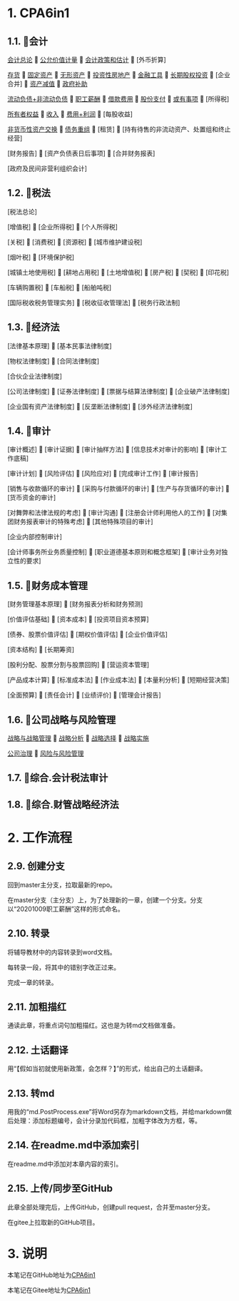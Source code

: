 # 1. CPA6in1

## 1.1. :mushroom:会计

[会计总论](CPA6in1/1会计/会计总论.md) :bookmark: [公允价值计量](CPA6in1/1会计/公允价值计量.md) :bookmark: [会计政策和估计](CPA6in1/1会计/会计政策和估计.md) :bookmark: [外币折算]

[存货](CPA6in1/1会计/资产.存货.md) :bookmark: [固定资产](CPA6in1/1会计/资产.固定资产.md) :bookmark: [无形资产](CPA6in1/1会计/资产.无形资产.md) :bookmark: [投资性房地产](CPA6in1/1会计/资产.投资性房地产.md) :bookmark: [金融工具](CPA6in1/1会计/资产.金融工具.md) :bookmark: [长期股权投资](CPA6in1/1会计/资产.长期股权投资.md) :bookmark: [企业合并] :bookmark: [资产减值](CPA6in1/1会计/资产.资产减值.md) :bookmark: [政府补助](CPA6in1/1会计/政府补助.md)

[流动负债+非流动负债](CPA6in1/1会计/负债.流动负债+非流动负债.md) :bookmark: [职工薪酬](CPA6in1/1会计/负债.职工薪酬.md) :bookmark: [借款费用](CPA6in1/1会计/负债.借款费用.md) :bookmark: [股份支付](CPA6in1/1会计/负债.股份支付.md) :bookmark: [或有事项](CPA6in1/1会计/负债.或有事项.md) :bookmark: [所得税]

[所有者权益](CPA6in1/1会计/所有者权益.md) :bookmark: [收入](CPA6in1/1会计/收入.md) :bookmark: [费用+利润](CPA6in1/1会计/费用+利润.md) :bookmark: [每股收益]

[非货币性资产交换](CPA6in1/1会计/特殊.非货币性资产交换.md) :bookmark: [债务重组](CPA6in1/1会计/特殊.债务重组.md) :bookmark: [租赁] :bookmark: [持有待售的非流动资产、处置组和终止经营]

[财务报告] :bookmark: [资产负债表日后事项] :bookmark: [合并财务报表]

[政府及民间非营利组织会计]

## 1.2. :mushroom:税法

[税法总论]

[增值税] :bookmark: [企业所得税] :bookmark: [个人所得税]

[关税] :bookmark: [消费税] :bookmark: [资源税] :bookmark: [城市维护建设税]

[烟叶税] :bookmark: [环境保护税]

[城镇土地使用税] :bookmark: [耕地占用税] :bookmark: [土地增值税] :bookmark: [房产税] :bookmark: [契税] :bookmark: [印花税]

[车辆购置税] :bookmark: [车船税] :bookmark: [船舶吨税]

[国际税收税务管理实务] :bookmark: [税收征收管理法] :bookmark: [税务行政法制]

## 1.3. :mushroom:经济法

[法律基本原理] :bookmark: [基本民事法律制度]

[物权法律制度] :bookmark: [合同法律制度]

[合伙企业法律制度]

[公司法律制度] :bookmark: [证券法律制度] :bookmark: [票据与结算法律制度] :bookmark: [企业破产法律制度]

[企业国有资产法律制度] :bookmark: [反垄断法律制度] :bookmark: [涉外经济法律制度]

## 1.4. :mushroom:审计

[审计概述] :bookmark: [审计证据] :bookmark: [审计抽样方法] :bookmark: [信息技术对审计的影响] :bookmark: [审计工作底稿]

[审计计划] :bookmark: [风险评估] :bookmark: [风险应对] :bookmark: [完成审计工作] :bookmark: [审计报告]

[销售与收款循环的审计] :bookmark: [采购与付款循环的审计] :bookmark: [生产与存货循环的审计] :bookmark: [货币资金的审计]

[对舞弊和法律法规的考虑] :bookmark: [审计沟通] :bookmark: [注册会计师利用他人的工作] :bookmark: [对集团财务报表审计的特殊考虑] :bookmark: [其他特殊项目的审计]

[企业内部控制审计]

[会计师事务所业务质量控制] :bookmark: [职业道德基本原则和概念框架] :bookmark: [审计业务对独立性的要求]

## 1.5. :mushroom:财务成本管理

[财务管理基本原理] :bookmark: [财务报表分析和财务预测]

[价值评估基础] :bookmark: [资本成本] :bookmark: [投资项目资本预算]

[债券、股票价值评估] :bookmark: [期权价值评估] :bookmark: [企业价值评估]

[资本结构] :bookmark: [长期筹资]

[股利分配、股票分割与股票回购] :bookmark: [营运资本管理]

[产品成本计算] :bookmark: [标准成本法] :bookmark: [作业成本法] :bookmark: [本量利分析] :bookmark: [短期经营决策]

[全面预算] :bookmark: [责任会计] :bookmark: [业绩评价] :bookmark: [管理会计报告]

## 1.6. :mushroom:公司战略与风险管理

[战略与战略管理](CPA6in1/6战略/战略与战略管理.md) :bookmark: [战略分析](CPA6in1/6战略/战略分析.md) :bookmark: [战略选择](CPA6in1/6战略/战略选择.md) :bookmark: [战略实施](CPA6in1/6战略/战略实施.md)

[公司治理](CPA6in1/6战略/公司治理.md) :bookmark: [风险与风险管理](CPA6in1/6战略/风险与风险管理.md)

## 1.7. :mushroom:综合.会计税法审计

## 1.8. :mushroom:综合.财管战略经济法

# 2. 工作流程

## 2.9. 创建分支

回到master主分支，拉取最新的repo。

在master分支（主分支）上，为了处理新的一章，创建一个分支。分支以“20201009职工薪酬”这样的形式命名。

## 2.10. 转录

将辅导教材中的内容转录到word文档。

每转录一段，将其中的错别字改正过来。

完成一章的转录。

## 2.11. 加粗描红

通读此章，将重点词句加粗描红。这也是为转md文档做准备。

## 2.12. 土话翻译

用“【假如当初就使用新政策，会怎样？】”的形式，给出自己的土话翻译。

## 2.13. 转md

用我的“md.PostProcess.exe”将Word另存为markdown文档，并给markdown做后处理：添加标题编号，会计分录加代码框，加粗字体改为方框，等。

## 2.14. 在readme.md中添加索引

在readme.md中添加对本章内容的索引。

## 2.15. 上传/同步至GitHub

此章全部处理完后，上传GitHub，创建pull request，合并至master分支。

在gitee上拉取新的GitHub项目。

# 3. 说明

本笔记在GitHub地址为[CPA6in1](https://github.com/bitzhuwei/CPA6in1)

本笔记在Gitee地址为[CPA6in1](https://gitee.com/bookcases/CPA6in1)
